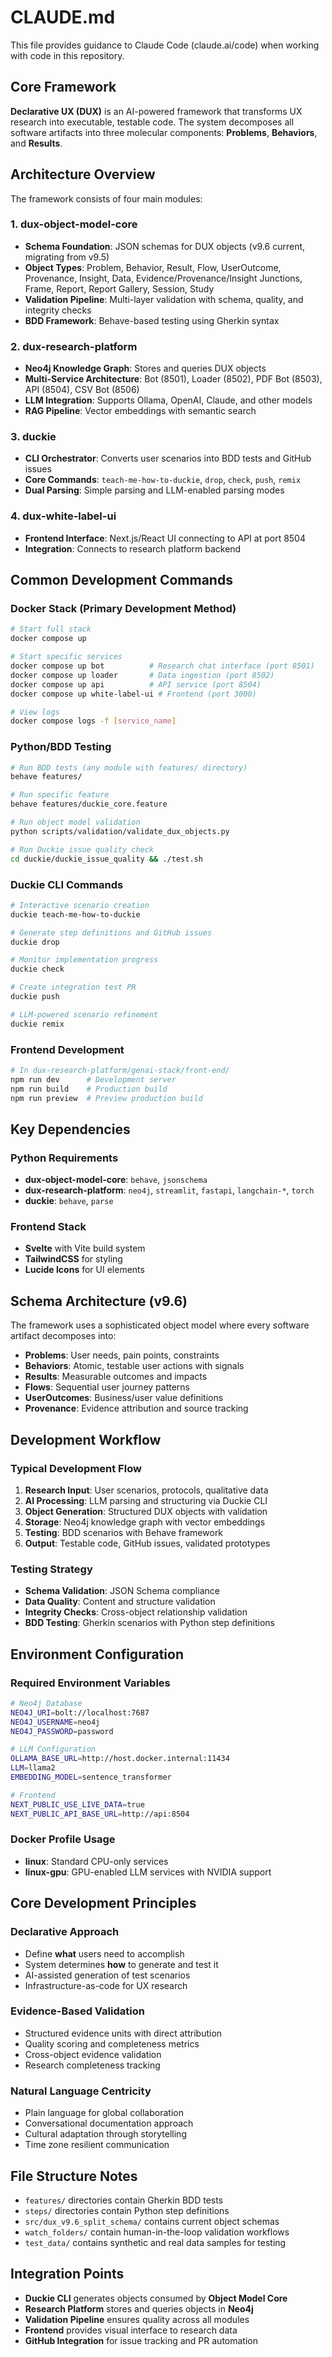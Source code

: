 # CLAUDE.md

This file provides guidance to Claude Code (claude.ai/code) when working with code in this repository.

## Core Framework

**Declarative UX (DUX)** is an AI-powered framework that transforms UX research into executable, testable code. The system decomposes all software artifacts into three molecular components: **Problems**, **Behaviors**, and **Results**.

## Architecture Overview

The framework consists of four main modules:

### 1. dux-object-model-core
- **Schema Foundation**: JSON schemas for DUX objects (v9.6 current, migrating from v9.5)
- **Object Types**: Problem, Behavior, Result, Flow, UserOutcome, Provenance, Insight, Data, Evidence/Provenance/Insight Junctions, Frame, Report, Report Gallery, Session, Study
- **Validation Pipeline**: Multi-layer validation with schema, quality, and integrity checks
- **BDD Framework**: Behave-based testing using Gherkin syntax

### 2. dux-research-platform
- **Neo4j Knowledge Graph**: Stores and queries DUX objects
- **Multi-Service Architecture**: Bot (8501), Loader (8502), PDF Bot (8503), API (8504), CSV Bot (8506)
- **LLM Integration**: Supports Ollama, OpenAI, Claude, and other models
- **RAG Pipeline**: Vector embeddings with semantic search

### 3. duckie
- **CLI Orchestrator**: Converts user scenarios into BDD tests and GitHub issues
- **Core Commands**: `teach-me-how-to-duckie`, `drop`, `check`, `push`, `remix`
- **Dual Parsing**: Simple parsing and LLM-enabled parsing modes

### 4. dux-white-label-ui
- **Frontend Interface**: Next.js/React UI connecting to API at port 8504
- **Integration**: Connects to research platform backend

## Common Development Commands

### Docker Stack (Primary Development Method)
```bash
# Start full stack
docker compose up

# Start specific services
docker compose up bot          # Research chat interface (port 8501)
docker compose up loader       # Data ingestion (port 8502)
docker compose up api          # API service (port 8504)
docker compose up white-label-ui # Frontend (port 3000)

# View logs
docker compose logs -f [service_name]
```

### Python/BDD Testing
```bash
# Run BDD tests (any module with features/ directory)
behave features/

# Run specific feature
behave features/duckie_core.feature

# Run object model validation
python scripts/validation/validate_dux_objects.py

# Run Duckie issue quality check
cd duckie/duckie_issue_quality && ./test.sh
```

### Duckie CLI Commands
```bash
# Interactive scenario creation
duckie teach-me-how-to-duckie

# Generate step definitions and GitHub issues
duckie drop

# Monitor implementation progress
duckie check

# Create integration test PR
duckie push

# LLM-powered scenario refinement
duckie remix
```

### Frontend Development
```bash
# In dux-research-platform/genai-stack/front-end/
npm run dev      # Development server
npm run build    # Production build
npm run preview  # Preview production build
```

## Key Dependencies

### Python Requirements
- **dux-object-model-core**: `behave`, `jsonschema`
- **dux-research-platform**: `neo4j`, `streamlit`, `fastapi`, `langchain-*`, `torch`
- **duckie**: `behave`, `parse`

### Frontend Stack
- **Svelte** with Vite build system
- **TailwindCSS** for styling
- **Lucide Icons** for UI elements

## Schema Architecture (v9.6)

The framework uses a sophisticated object model where every software artifact decomposes into:
- **Problems**: User needs, pain points, constraints
- **Behaviors**: Atomic, testable user actions with signals
- **Results**: Measurable outcomes and impacts
- **Flows**: Sequential user journey patterns
- **UserOutcomes**: Business/user value definitions
- **Provenance**: Evidence attribution and source tracking

## Development Workflow

### Typical Development Flow
1. **Research Input**: User scenarios, protocols, qualitative data
2. **AI Processing**: LLM parsing and structuring via Duckie CLI
3. **Object Generation**: Structured DUX objects with validation
4. **Storage**: Neo4j knowledge graph with vector embeddings
5. **Testing**: BDD scenarios with Behave framework
6. **Output**: Testable code, GitHub issues, validated prototypes

### Testing Strategy
- **Schema Validation**: JSON Schema compliance
- **Data Quality**: Content and structure validation
- **Integrity Checks**: Cross-object relationship validation
- **BDD Testing**: Gherkin scenarios with Python step definitions

## Environment Configuration

### Required Environment Variables
```bash
# Neo4j Database
NEO4J_URI=bolt://localhost:7687
NEO4J_USERNAME=neo4j
NEO4J_PASSWORD=password

# LLM Configuration
OLLAMA_BASE_URL=http://host.docker.internal:11434
LLM=llama2
EMBEDDING_MODEL=sentence_transformer

# Frontend
NEXT_PUBLIC_USE_LIVE_DATA=true
NEXT_PUBLIC_API_BASE_URL=http://api:8504
```

### Docker Profile Usage
- **linux**: Standard CPU-only services
- **linux-gpu**: GPU-enabled LLM services with NVIDIA support

## Core Development Principles

### Declarative Approach
- Define **what** users need to accomplish
- System determines **how** to generate and test it
- AI-assisted generation of test scenarios
- Infrastructure-as-code for UX research

### Evidence-Based Validation
- Structured evidence units with direct attribution
- Quality scoring and completeness metrics
- Cross-object evidence validation
- Research completeness tracking

### Natural Language Centricity
- Plain language for global collaboration
- Conversational documentation approach
- Cultural adaptation through storytelling
- Time zone resilient communication

## File Structure Notes

- `features/` directories contain Gherkin BDD tests
- `steps/` directories contain Python step definitions
- `src/dux_v9.6_split_schema/` contains current object schemas
- `watch_folders/` contain human-in-the-loop validation workflows
- `test_data/` contains synthetic and real data samples for testing

## Integration Points

- **Duckie CLI** generates objects consumed by **Object Model Core**
- **Research Platform** stores and queries objects in **Neo4j**
- **Validation Pipeline** ensures quality across all modules
- **Frontend** provides visual interface to research data
- **GitHub Integration** for issue tracking and PR automation